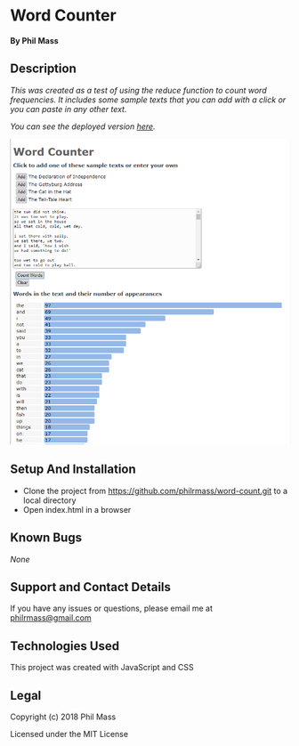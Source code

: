 # Word Counter

#### By **Phil Mass**

## Description

_This was created as a test of using the reduce function to count word frequencies. It includes some sample texts that you can add with a click or you can paste in any other text._

_You can see the deployed version [here](https://philrmass.github.io/word-count/)._

![Screenshot](img/screenshot.png)

## Setup And Installation

* Clone the project from https://github.com/philrmass/word-count.git to a local directory
* Open index.html in a browser

## Known Bugs

_None_

## Support and Contact Details

If you have any issues or questions, please email me at philrmass@gmail.com

## Technologies Used

This project was created with JavaScript and CSS

## Legal

Copyright (c) 2018 Phil Mass

Licensed under the MIT License
